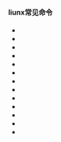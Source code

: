 #### liunx常见命令

- [^ cd]: 进入目录

- [^cd ..]:返回上一级目录

- [^ touch]: 创建文件

- [^ ls]: 显示所有文件

- [^ pwd]: 显示当前路径

- [^ rm]:移除文件

- [^ mkdir]: 创建目录

- [clear]: 清屏

- [^ rm -r src]: 移除目录

- [^ tar zxvf FileName.tar.gz]: 解压

- [^ xrandr]: 查看支持显示分辨率

- [^ cat]: 显示文件内容

- [^ ifconfig]: 显示本机IP